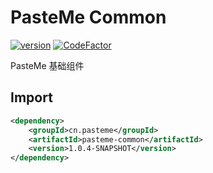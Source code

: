 # PasteMe Common

[![version](https://img.shields.io/badge/version-1.0.4_SNAPSHOT-brightgreen.svg)](https://github.com/PasteUs/MavenRepository/tree/master/cn/pasteme/pasteme-common) [![CodeFactor](https://www.codefactor.io/repository/github/pasteus/pastemecommon/badge)](https://www.codefactor.io/repository/github/pasteus/pastemecommon)

PasteMe 基础组件

## Import

```xml
<dependency>
    <groupId>cn.pasteme</groupId>
    <artifactId>pasteme-common</artifactId>
    <version>1.0.4-SNAPSHOT</version>
</dependency>
```
